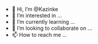 - 👋 Hi, I’m @Kazinke
- 👀 I’m interested in ...
- 🌱 I’m currently learning ...
- 💞️ I’m looking to collaborate on ...
- 📫 How to reach me ...

<!---
Kazinke/Kazinke is a ✨ special ✨ repository because its `README.md` (this file) appears on your GitHub profile.
You can click the Preview link to take a look at your changes.
--->
